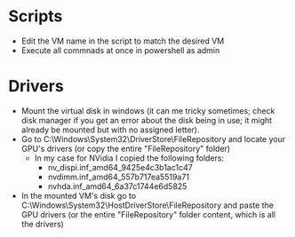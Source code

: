 # Scripts
- Edit the VM name in the script to match the desired VM
- Execute all commnads at once in powershell as admin

# Drivers
- Mount the virtual disk in windows (it can me tricky sometimes; check disk manager if you get an error about the disk being in use; it might already be mounted but with no assigned letter).
- Go to C:\Windows\System32\DriverStore\FileRepository and locate your GPU's drivers (or copy the entire "FileRepository" folder)
	+ In my case for NVidia I copied the following folders:
		* nv_dispi.inf_amd64_9425e4c3b1ac1c47
		* nvdimm.inf_amd64_557b717ea5519a71
		* nvhda.inf_amd64_6a37c1744e6d5825
- In the mounted VM's disk go to C:\Windows\System32\HostDriverStore\FileRepository and paste the GPU drivers (or the entire "FileRepository" folder content, which is all the drivers)